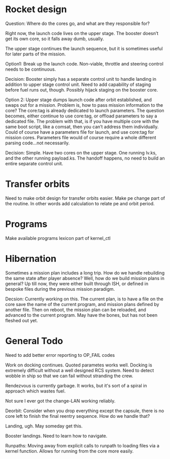 Rocket design
=========

Question: Where do the cores go, and what are they responsible for?

Right now, the launch code lives on the upper stage.  The booster doesn’t get its own core, so it falls away dumb, usually.  

The upper stage continues the launch sequence, but it is sometimes useful for later parts of the mission.

Option1: Break up the launch code.  Non-viable, throttle and steering control needs to be continuous.  

Decision: Booster simply has a separate control unit to handle landing in addition to upper stage control unit.  Need to add capability of staging before fuel runs out, though.  Possibly hijack staging on the booster core.

Option 2: Upper stage dumps launch code after orbit established, and swaps out for a mission.  Problem is, how to pass mission information to the core?  The core:tag is already dedicated to launch parameters.  The question becomes, either continue to use core:tag, or offload parameters to say a dedicated file.  The problem with that, is if you have multiple core with the same boot script, like a comsat, then you can’t address them individually.  Could of course have a parameters file for launch, and use core:tag for mission cores.  Parameters file would of course require a whole different parsing code…not necessarily.

Decision: Simple.  Have two cores on the upper stage.  One running lv.ks, and the other running payload.ks.  The handoff happens, no need to build an entire separate control unit.  

Transfer orbits
==========

Need to make orbit design for transfer orbits easier.  Make pe change part of the routine.  In other words add calculation to relate pe and orbit period.

Programs
========

Make available programs lexicon part of kernel_ctl

Hibernation
===========
Sometimes a mission plan includes a long trip.  How do we handle rebuilding the same state after player absence?  Well, how do we build mission plans in general?  Up till now, they were either built through ISH, or defined in bespoke files during the previous mission paradigm.

Decsion: Currently working on this.  The current plan, is to have a file on the core save the name of the current program, and mission plans defined by another file.  Then on reboot, the mission plan can be reloaded, and advanced to the current program.  May have the bones, but has not been fleshed out yet.  


General Todo
=========

Need to add better error reporting to OP_FAIL codes

Work on docking continues.  Quoted parametes works well.  Docking is extremely difficult without a well designed RCS system.  Need to detect wobble in ship so that we can fail without stranding the crew.

Rendezvous is currently garbage.  It works, but it's sort of a spiral in approach which wastes fuel.  

Not sure I ever got the change-LAN working reliably.

Deorbit: Consider when you drop everything except the capsule, there is no core left to finish the final reentry sequence.  How do we handle that?

Landing, ugh.  May someday get this.

Booster landings.  Need to learn how to navigate.

Runpaths: Moving away from explicit calls to runpath to loading files via a kernel function.  Allows for running from the core more easily.

